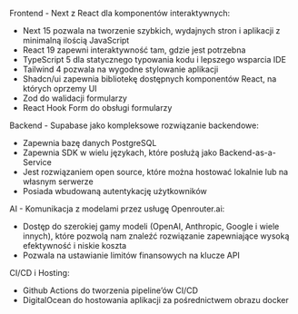 Frontend - Next z React dla komponentów interaktywnych:

- Next 15 pozwala na tworzenie szybkich, wydajnych stron i aplikacji z minimalną ilością JavaScript
- React 19 zapewni interaktywność tam, gdzie jest potrzebna
- TypeScript 5 dla statycznego typowania kodu i lepszego wsparcia IDE
- Tailwind 4 pozwala na wygodne stylowanie aplikacji
- Shadcn/ui zapewnia bibliotekę dostępnych komponentów React, na których oprzemy UI
- Zod do walidacji formularzy
- React Hook Form do obsługi formularzy

Backend - Supabase jako kompleksowe rozwiązanie backendowe:

- Zapewnia bazę danych PostgreSQL
- Zapewnia SDK w wielu językach, które posłużą jako Backend-as-a-Service
- Jest rozwiązaniem open source, które można hostować lokalnie lub na własnym serwerze
- Posiada wbudowaną autentykację użytkowników

AI - Komunikacja z modelami przez usługę Openrouter.ai:

- Dostęp do szerokiej gamy modeli (OpenAI, Anthropic, Google i wiele innych), które pozwolą nam znaleźć rozwiązanie zapewniające wysoką efektywność i niskie koszta
- Pozwala na ustawianie limitów finansowych na klucze API

CI/CD i Hosting:

- Github Actions do tworzenia pipeline’ów CI/CD
- DigitalOcean do hostowania aplikacji za pośrednictwem obrazu docker
